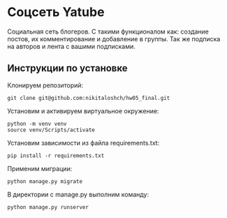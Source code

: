 # Соцсеть Yatube

Социальная сеть блогеров. 
С такими функционалом как: создание постов, их комментирование и добавление в группы. Так же подписка на авторов и лента с вашими подписками.

## Инструкции по установке
Клонируем репозиторий:
```
git clone git@github.com:nikitaloshch/hw05_final.git
```

Установим и активируем виртуальное окружение:
```
python -m venv venv
source venv/Scripts/activate
```

Установим зависимости из файла requirements.txt:
```
pip install -r requirements.txt
```

Применим миграции:
```
python manage.py migrate
```

В директории с manage.py выполним команду:
```
python manage.py runserver
```
